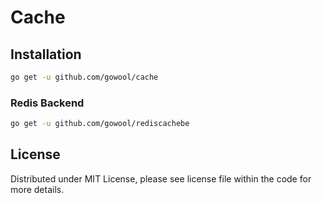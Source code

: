 # Cache

## Installation

```sh
go get -u github.com/gowool/cache
```

### Redis Backend

```sh
go get -u github.com/gowool/rediscachebe
```

## License

Distributed under MIT License, please see license file within the code for more details.
